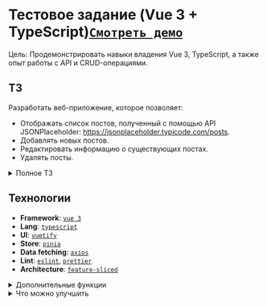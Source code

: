# Тестовое задание (Vue 3 + TypeScript)[`Смотреть демо`](https://dalinte.github.io/vue3-ts-pinia-test/)
Цель: Продемонстрировать навыки владения Vue 3, TypeScript, а также опыт работы с API и CRUD-операциями.

## ТЗ
Разработать веб-приложение, которое позволяет:
- Отображать список постов, полученный с помощью API JSONPlaceholder: https://jsonplaceholder.typicode.com/posts.
- Добавлять новых постов.
- Редактировать информацию о существующих постах.
- Удалять посты.

<details>
<summary>Полное ТЗ</summary>

#### Требования:
- Фреймворк: Vue 3
- Язык программирования: TypeScript
- Использовать axios
- API: JSONPlaceholder
- Управление состоянием: Pinia(опционально)
- Маршрутизация: Vue Router (опционально)
- UI: любая библиотека UI на ваш выбор
- Типизация: TypeScript

#### Дополнительные баллы:
- Чистый и читаемый код
- Использование паттернов проектирования
- Хорошая документация
- Развертывание приложения на GitHub Pages, Netlify и т.д

#### Оценка:
- Ваше тестовое задание будет оцениваться по следующим критериям:
- Функциональность: 40%
- Качество кода: 40%
- UI/UX: 20%

#### Важно:
- Сосредоточьтесь на реализации основных функций.
- Сделайте код понятным и читаемым.
- Добавьте комментарии к коду.
- Протестируйте приложение.


</details>

## Технологии

- **Framework**: [`vue 3`](https://vuejs.org/)
- **Lang**: [`typescript`](https://www.typescriptlang.org/)
- **UI**: [`vuetify`](https://vuetifyjs.com/)
- **Store**: [`pinia`](https://pinia.vuejs.org/)
- **Data fetching**: [`axios`](https://axios-http.com/)
- **Lint**: [`eslint`](https://eslint.org/), [`prettier`](https://prettier.io/)
- **Architecture**: [`feature-sliced`](https://feature-sliced.design/)

<details>
<summary>Дополнительные функции</summary>

- Показ уведомлений об успешных действиях или ошибках после вызова апи (toast)
- Валидация форм: поля в формах обязательные
</details>

<details>
<summary>Что можно улучшить</summary>

- Модальные окна вынести в modal-provider
- Т.к страница всего одна, то в ней находится layout. При добавлении vue-router и создании других страниц это можно вынести
- При добавлении поста приходит id=101. Если попытаться отредактировать такой пост, то возвращается ошибка. Как раз пригодится для демонстрации toast с типом error
</details>

